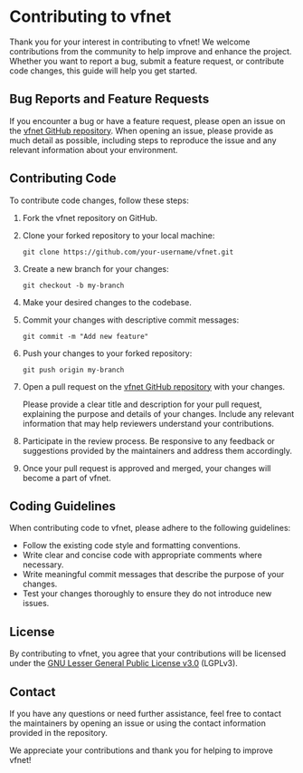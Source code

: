 # Contributing to vfnet

Thank you for your interest in contributing to vfnet! We welcome contributions from the community to help improve and enhance the project. Whether you want to report a bug, submit a feature request, or contribute code changes, this guide will help you get started.

## Bug Reports and Feature Requests

If you encounter a bug or have a feature request, please open an issue on the [vfnet GitHub repository](https://github.com/bryanvaz/vfnet/issues). When opening an issue, please provide as much detail as possible, including steps to reproduce the issue and any relevant information about your environment.

## Contributing Code

To contribute code changes, follow these steps:

1. Fork the vfnet repository on GitHub.

2. Clone your forked repository to your local machine:
   ```
   git clone https://github.com/your-username/vfnet.git
   ```

3. Create a new branch for your changes:
   ```
   git checkout -b my-branch
   ```

4. Make your desired changes to the codebase.

5. Commit your changes with descriptive commit messages:
   ```
   git commit -m "Add new feature" 
   ```

6. Push your changes to your forked repository:
   ```
   git push origin my-branch
   ```

7. Open a pull request on the [vfnet GitHub repository](https://github.com/username/vfnet) with your changes.

   Please provide a clear title and description for your pull request, explaining the purpose and details of your changes. Include any relevant information that may help reviewers understand your contributions.

8. Participate in the review process. Be responsive to any feedback or suggestions provided by the maintainers and address them accordingly.

9. Once your pull request is approved and merged, your changes will become a part of vfnet.

## Coding Guidelines

When contributing code to vfnet, please adhere to the following guidelines:

- Follow the existing code style and formatting conventions.
- Write clear and concise code with appropriate comments where necessary.
- Write meaningful commit messages that describe the purpose of your changes.
- Test your changes thoroughly to ensure they do not introduce new issues.

## License

By contributing to vfnet, you agree that your contributions will be licensed under the [GNU Lesser General Public License v3.0](COPYING.LESSER) (LGPLv3).

## Contact

If you have any questions or need further assistance, feel free to contact the maintainers by opening an issue or using the contact information provided in the repository.

We appreciate your contributions and thank you for helping to improve vfnet!

